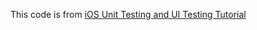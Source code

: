 This code is from [iOS Unit Testing and UI Testing Tutorial](https://www.kodeco.com/21020457-ios-unit-testing-and-ui-testing-tutorial)

